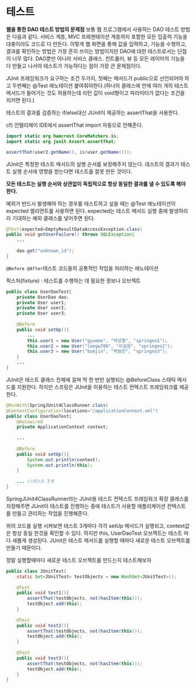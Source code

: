 # 테스트
**웹을 통한 DAO 테스트 방법의 문제점**
보통 웹 프로그램에서 사용하는 DAO 테스트 방법은 다음과 같다. 서비스 계층, MVC 프레젠테이션 계층까지 포함한 모든 입출력 기능을 대충이라도 코드로 다 만든다. 이렇게 웹 화면을 통해 값을 입력하고, 기능을 수행하고, 결과를 확인하는 방법은 가장 흔히 쓰이는 방법이지만 DAO에 대한 테스트로서는 단점이 너무 많다. DAO뿐만 아니라 서비스 클래스. 컨트롤러, 뷰 등 모든 레이어의 기능을 다 만들고 나서야 테스트가 가능하다는 점이 가장 큰 문제점이다.

JUnit 프레임워크가 요구하는 조건 두가지, 첫째는 메서드가 public으로 선언되어야 하고 두번째는 @Test 애노테이션 붙여줘야한다.(하나의 클래스에 안에 여러 개의 테스트 메서드가 들어가는 것도 허용하는데 리턴 값이 void형이고 파라미터가 없다는 조건을 지키면 된다.)

테스트의 결과를 검증하는 if/else대신 JUnit이 제공하는 assertThat을 사용한다. 

cf) 인텔리제이 IDE에서 assertThat import 자동으로 안해준다. 
```java
import static org.hamcrest.CoreMatchers.is; 
import static org.junit.Assert.assertThat; 

assertThat(user2.getName(), is(user.getName()));
```

JUnit은 특정한 테스트 메서드의 실행 순서를 보장해주지 않는다. 데스트의 결과가 테스트 실행 순서에 영향을 받는다면 테스트를 잘못 만든 것이다. 

**모든 테스트는 실행 순서와 상관없이 독립적으로 항상 동일한 결과를 낼 수 있도록 해야 한다.**

예외가 반드시 발생해야 하는 경우를 테스트하고 싶을 때는 @Test 애노테이션의 expected 엘리먼트를 사용하면 된다. expected는 테스트 메서드 실행 중에 발생하리라 기대하는 예외 클래스를 넣어주면 된다. 
```java
@Test(expected=EmptyResultDataAccessException.class)
public void getUserFailure() throws SQLException{
    ...
    
    dao.get("unknown_id");
}
```

`@Before @After`테스트 코드들의 공통적인 작업을 처리하는 애노테이션

픽스처(fixture) : 테스트를 수행하는 데 필요한 정보나 오브젝트
```java
public class UserDaoTest{
    private UserDao dao;
    private User user1;
    private User user2;
    private User user3;
    
    @Before
    public void setUp(){
        ...
        this.user1 = new User("gyumee", "박성철", "springno1");
        this.user2 = new User("leegw700", "이길원", "springno2");
        this.user3 = new User("bumjin", "박범진", "springno3");
    }
    ...
}
```
JUnit은 테스트 클래스 전체에 걸쳐 딱 한 번만 실행되는 @BeforeClass 스태틱 메서드를 지원한다. 하지만 스프링은 JUnit을 이용하는 테스트 컨텍스트 프레임워크를 제공한다. 
```java
@RunWith(SpringJUnit4ClassRunner.class)
@ContextConfiguration(locations="/applicationContext.xml")
public class UserDaoTest{
    @Autowired
    private ApplicationContext context;
    
    ...
    
    @Before
    public void setUp(){
        System.out.println(context);
        System.out.println(this); 
    }
    
    ... //테스트 3개 
}
```
SpringJUnit4ClassRunner라는 JUnit용 테스트 컨텍스트 프레임워크 확장 클래스를 지정해주면 JUnit이 테스트를 진행하는 중에 테스트가 사용할 애플리케이션 컨텍스트를 만들고 관리하는 작업을 진행해준다. 

위의 코드를 실행 시켜보면 테스트 3개마다 각각 setUp 메서드가 실행되고, context값은 항상 동일 한것을 확인할 수 있다. 하지만 this, UserDaoTest 오브젝트는 테스트 마다 새롭게 생성된다. JUnit은 테스트 메서드를 실행할 때마다 새로운 테스트 오브젝트를 만들기 때문이다. 

정말 실행할때마다 새로운 테스트 오브젝트를 만드는지 테스트해보자 
```java
public class JUnitTest{
    static Set<JUnitTest> testObjects = new HashSet<JUnitTest>();
    
    @Test
    public void test1(){
        assertThat(testObjects, not(hasItem(this)));
        testObject.add(this);
    }
    
    @Test
    public void test2(){
        assertThat(testObjects, not(hasItem(this)));
        testObject.add(this);
    }
    
    @Test
    public void test3(){
        assertThat(testObjects, not(hasItem(this)));
        testObject.add(this);
    }
}
```